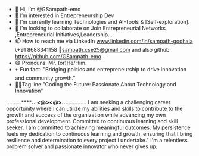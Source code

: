 - 👋 Hi, I’m @GSampath-emo
- 👀 I’m interested in Entrepreneurship Dev
- 🌱 I’m currently learning Technologies and AI-Tools & [Self-exploration].
- 💞️ I’m looking to collaborate on Join Entrepreneurial Networks ,Entrepreneurial Initiatives,Leadership...
- 📫 How to reach me via LinkedIn www.linkedin.com/in/sampath-godhala 📞+91 8688341158 📧sampath.cse25@gmail.com and also github https://github.com/GSampath-emo.
- 😄 Pronouns: Mr. (or)He/Him.
- ⚡ Fun fact: "Bridging politics and entrepreneurship to drive innovation and community growth."
- 🧑‍💻Tag line:"Coding the Future: Passionate About Technology and Innovation"

..........**********************...<@><@>...******************.............
  I am seeking a challenging career opportunity where I can utilize my abilities and skills to contribute to the growth and success of the organization
   while advancing my own professional development. Committed to continuous learning and skill seeker.
  I am committed to achieving meaningful outcomes. My persistence fuels my dedication to continuous learning and growth, ensuring that I
   bring resilience and determination to every project I undertake."
  I'm a relentless problem solver and passionate innovator who never gives up.





<!---
GSampath-emo/GSampath-emo is a ✨ special ✨ repository because its `README.md` (this file) appears on your GitHub profile.
You can click the Preview link to take a look at your changes.
--->
